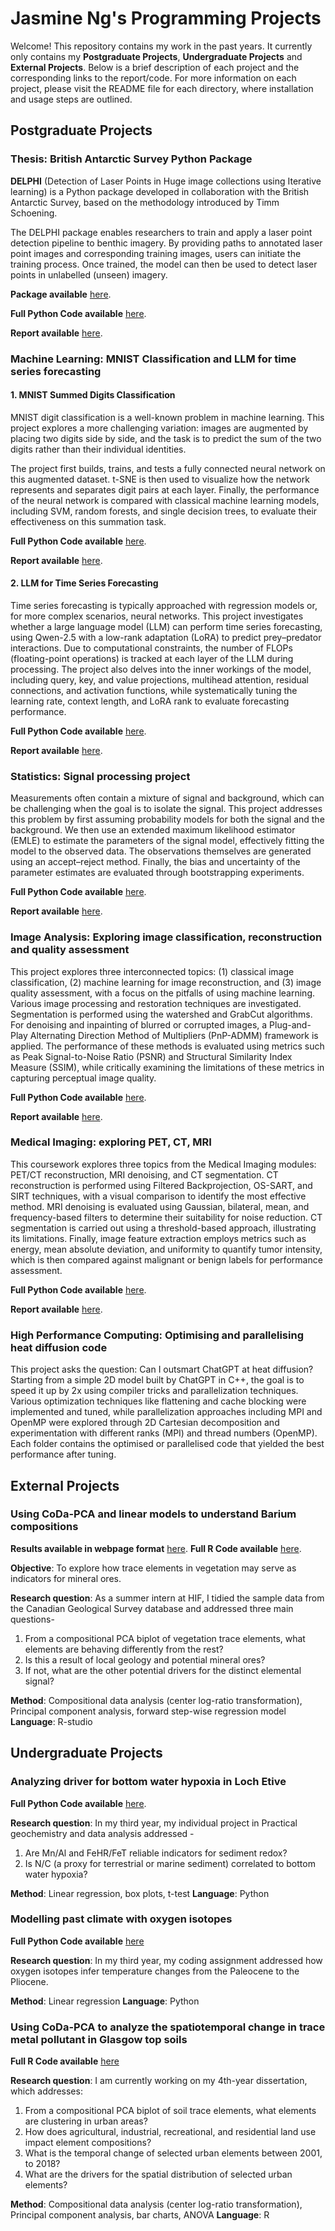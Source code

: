 # Jasmine Ng's Programming Projects

Welcome! This repository contains my work in the past years. It currently only contains my **Postgraduate Projects**, **Undergraduate Projects** and **External Projects**.  Below is a brief description of each project and the corresponding links to the report/code. For more information on each project, please visit the README file for each directory, where installation and usage steps are outlined.

## Postgraduate Projects

### Thesis: British Antarctic Survey Python Package

**DELPHI** (Detection of Laser Points in Huge image collections using Iterative learning) is a Python package developed in collaboration with the British Antarctic Survey, based on the methodology introduced by Timm Schoening.

The DELPHI package enables researchers to train and apply a laser point detection pipeline to benthic imagery. By providing paths to annotated laser point images and corresponding training images, users can initiate the training process. Once trained, the model can then be used to detect laser points in unlabelled (unseen) imagery. 

**Package available** [here](https://github.com/JasmineNg-codes/My-projects/tree/main/Postgraduate_projects/British_Antarctic_Survey_Python_Package).

**Full Python Code available** [here](https://github.com/JasmineNg-codes/My-projects/blob/main/Postgraduate_projects/British_Antarctic_Survey_Python_Package/DELPHI/LPdetection.py).

**Report available** [here](https://github.com/JasmineNg-codes/My-projects/blob/main/Postgraduate_projects/British_Antarctic_Survey_Python_Package/report/report.pdf).

### Machine Learning: MNIST Classification and LLM for time series forecasting

#### 1. MNIST Summed Digits Classification 

MNIST digit classification is a well-known problem in machine learning. This project explores a more challenging variation: images are augmented by placing two digits side by side, and the task is to predict the sum of the two digits rather than their individual identities.

The project first builds, trains, and tests a fully connected neural network on this augmented dataset. t-SNE is then used to visualize how the network represents and separates digit pairs at each layer. Finally, the performance of the neural network is compared with classical machine learning models, including SVM, random forests, and single decision trees, to evaluate their effectiveness on this summation task.

**Full Python Code available** [here](https://github.com/JasmineNg-codes/My-projects/blob/main/Postgraduate_projects/Machine_Learning/MNIST_Inference_Pipelines/m1_workbook.ipynb).

**Report available** [here](https://github.com/JasmineNg-codes/My-projects/blob/main/Postgraduate_projects/Machine_Learning/MNIST_Inference_Pipelines/report/M1%20(6).pdf).

#### 2. LLM for Time Series Forecasting

Time series forecasting is typically approached with regression models or, for more complex scenarios, neural networks. This project investigates whether a large language model (LLM) can perform time series forecasting, using Qwen-2.5 with a low-rank adaptation (LoRA) to predict prey–predator interactions. Due to computational constraints, the number of FLOPs (floating-point operations) is tracked at each layer of the LLM during processing. The project also delves into the inner workings of the model, including query, key, and value projections, multihead attention, residual connections, and activation functions, while systematically tuning the learning rate, context length, and LoRA rank to evaluate forecasting performance.

**Full Python Code available** [here](https://github.com/JasmineNg-codes/My-projects/tree/main/Postgraduate_projects/Machine_Learning/LLM_Time_Series_Forecasting/src).

**Report available** [here](https://github.com/JasmineNg-codes/My-projects/blob/main/Postgraduate_projects/Machine_Learning/LLM_Time_Series_Forecasting/report/main.pdf).

### Statistics: Signal processing project

Measurements often contain a mixture of signal and background, which can be challenging when the goal is to isolate the signal. This project addresses this problem by first assuming probability models for both the signal and the background. We then use an extended maximum likelihood estimator (EMLE) to estimate the parameters of the signal model, effectively fitting the model to the observed data. The observations themselves are generated using an accept–reject method. Finally, the bias and uncertainty of the parameter estimates are evaluated through bootstrapping experiments.

**Full Python Code available** [here](https://github.com/JasmineNg-codes/My-projects/blob/main/Postgraduate_projects/Statistics/S1.ipynb).

**Report available** [here](https://github.com/JasmineNg-codes/My-projects/blob/main/Postgraduate_projects/Statistics/report/S1%20(4).pdf).

### Image Analysis: Exploring image classification, reconstruction and quality assessment

This project explores three interconnected topics: (1) classical image classification, (2) machine learning for image reconstruction, and (3) image quality assessment, with a focus on the pitfalls of using machine learning. Various image processing and restoration techniques are investigated. Segmentation is performed using the watershed and GrabCut algorithms. For denoising and inpainting of blurred or corrupted images, a Plug-and-Play Alternating Direction Method of Multipliers (PnP-ADMM) framework is applied. The performance of these methods is evaluated using metrics such as Peak Signal-to-Noise Ratio (PSNR) and Structural Similarity Index Measure (SSIM), while critically examining the limitations of these metrics in capturing perceptual image quality.

**Full Python Code available** [here](https://github.com/JasmineNg-codes/My-projects/tree/main/Postgraduate_projects/Image_Analysis).

**Report available** [here](https://github.com/JasmineNg-codes/My-projects/blob/main/Postgraduate_projects/Image_Analysis/report/report.pdf).

### Medical Imaging: exploring PET, CT, MRI

This coursework explores three topics from the Medical Imaging modules: PET/CT reconstruction, MRI denoising, and CT segmentation. CT reconstruction is performed using Filtered Backprojection, OS-SART, and SIRT techniques, with a visual comparison to identify the most effective method. MRI denoising is evaluated using Gaussian, bilateral, mean, and frequency-based filters to determine their suitability for noise reduction. CT segmentation is carried out using a threshold-based approach, illustrating its limitations. Finally, image feature extraction employs metrics such as energy, mean absolute deviation, and uniformity to quantify tumor intensity, which is then compared against malignant or benign labels for performance assessment.

**Full Python Code available** [here](https://github.com/JasmineNg-codes/My-projects/tree/main/Postgraduate_projects/Medical_Imaging).

**Report available** [here](https://github.com/JasmineNg-codes/My-projects/blob/main/Postgraduate_projects/Medical_Imaging/report/jn492_report.pdf).

### High Performance Computing: Optimising and parallelising heat diffusion code

This project asks the question: Can I outsmart ChatGPT at heat diffusion? Starting from a simple 2D model built by ChatGPT in C++, the goal is to speed it up by 2x using compiler tricks and parallelization techniques. Various optimization techniques like flattening and cache blocking were implemented and tuned, while parallelization approaches including MPI and OpenMP were explored through 2D Cartesian decomposition and experimentation with different ranks (MPI) and thread numbers (OpenMP). Each folder contains the optimised or parallelised code that yielded the best performance after tuning.

## External Projects

### Using CoDa-PCA and linear models to understand Barium compositions 

**Results available in webpage format** [here](https://jasmineng-codes.github.io/barium_compositional_pca/).
**Full R Code available** [here](https://github.com/JasmineNg-codes/My-projects/blob/main/External_projects/HIF_germany_internship_Rcode.Rmd).

**Objective**: To explore how trace elements in vegetation may serve as indicators for mineral ores. 

**Research question**: As a summer intern at HIF, I tidied the sample data from the Canadian Geological Survey database and addressed three main questions-
  1) From a compositional PCA biplot of vegetation trace elements, what elements are behaving differently from the rest?
  2) Is this a result of local geology and potential mineral ores?
  3) If not, what are the other potential drivers for the distinct elemental signal?
    
**Method**: Compositional data analysis (center log-ratio transformation), Principal component analysis, forward step-wise regression model
**Language**: R-studio

## Undergraduate Projects

### Analyzing driver for bottom water hypoxia in Loch Etive

**Full Python Code available** [here](https://github.com/JasmineNg-codes/My-projects/blob/main/Undergraduate_projects/Year_3_Environmental_Geoscience_LochEtive_Project.ipynb).

**Research question**: In my third year, my individual project in Practical geochemistry and data analysis addressed -
  1) Are Mn/Al and FeHR/FeT reliable indicators for sediment redox?
  2) Is N/C (a proxy for terrestrial or marine sediment) correlated to bottom water hypoxia?

**Method**: Linear regression, box plots, t-test
**Language**: Python

### Modelling past climate with oxygen isotopes

**Full Python Code available** [here](https://github.com/JasmineNg-codes/My-projects/blob/main/Undergraduate_projects/Year_3_climate_modelling.ipynb)

**Research question**: In my third year, my coding assignment addressed how oxygen isotopes infer temperature changes from the Paleocene to the Pliocene.

**Method**: Linear regression
**Language**: Python

### Using CoDa-PCA to analyze the spatiotemporal change in trace metal pollutant in Glasgow top soils

**Full R Code available** [here](https://github.com/JasmineNg-codes/My-projects/blob/main/Undergraduate_projects/Year_4_Dissertation.R)

**Research question**: I am currently working on my 4th-year dissertation, which addresses:
  1) From a compositional PCA biplot of soil trace elements, what elements are clustering in urban areas?
  2) How does agricultural, industrial, recreational, and residential land use impact element compositions?
  3) What is the temporal change of selected urban elements between 2001, to 2018?
  4) What are the drivers for the spatial distribution of selected urban elements?

**Method**: Compositional data analysis (center log-ratio transformation), Principal component analysis, bar charts, ANOVA
**Language**: R

